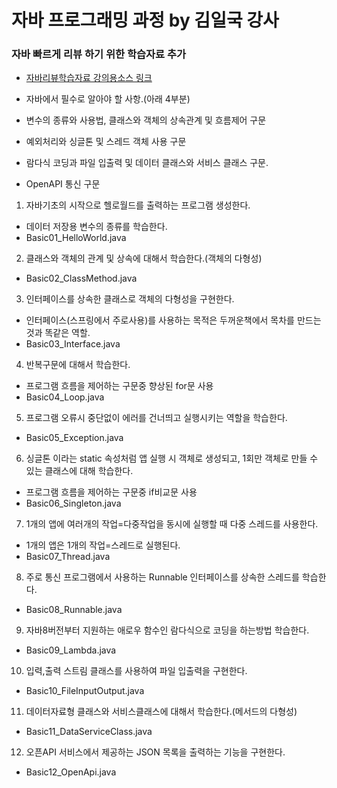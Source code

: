 # 자바 프로그래밍 과정 by 김일국 강사

### 자바 빠르게 리뷰 하기 위한 학습자료 추가

- [자바리뷰학습자료 강의용소스 링크](https://github.com/miniplugin/ezen/tree/main/src/basic)

- 자바에서 필수로 알아야 할 사항.(아래 4부분)
- 변수의 종류와 사용법, 클래스와 객체의 상속관계 및 흐름제어 구문
- 예외처리와 싱글톤 및 스레드 객체 사용 구문
- 람다식 코딩과 파일 입출력 및 데이터 클래스와 서비스 클래스 구문.
- OpenAPI 통신 구문

01) 자바기초의 시작으로 헬로월드를 출력하는 프로그램 생성한다.
 * 데이터 저장용 변수의 종류를 학습한다. 
 * Basic01_HelloWorld.java

02) 클래스와 객체의 관계 및 상속에 대해서 학습한다.(객체의 다형성)
 * Basic02_ClassMethod.java

03) 인터페이스를 상속한 클래스로 객체의 다형성을 구현한다.
 * 인터페이스(스프링에서 주로사용)를 사용하는 목적은 두꺼운책에서 목차를 만드는 것과 똑같은 역할.
 * Basic03_Interface.java

04) 반복구문에 대해서 학습한다.
 * 프로그램 흐름을 제어하는 구문중 향상된 for문 사용
 * Basic04_Loop.java

05) 프로그램 오류시 중단없이 에러를 건너띄고 실행시키는 역할을 학습한다.
 * Basic05_Exception.java

06) 싱글톤 이라는 static 속성처럼 앱 실행 시 객체로 생성되고, 1회만  객체로 만들 수 있는 클래스에 대해 학습한다.
 * 프로그램 흐름을 제어하는 구문중 if비교문 사용
 * Basic06_Singleton.java

07) 1개의 앱에 여러개의 작업=다중작업을 동시에 실행할 때 다중 스레드를 사용한다.
 * 1개의 앱은 1개의 작업=스레드로 실행된다.
 * Basic07_Thread.java

08) 주로 통신 프로그램에서 사용하는 Runnable 인터페이스를 상속한 스레드를 학습한다.
 * Basic08_Runnable.java

09) 자바8버전부터 지원하는 애로우 함수인 람다식으로 코딩을 하는방법 학습한다.
 * Basic09_Lambda.java

10) 입력,출력 스트림 클래스를 사용하여 파일 입출력을 구현한다.
 * Basic10_FileInputOutput.java

11) 데이터자료형 클래스와 서비스클래스에 대해서 학습한다.(메서드의 다형성)
 * Basic11_DataServiceClass.java

12) 오픈API 서비스에서 제공하는 JSON 목록을 출력하는 기능을 구현한다.
 * Basic12_OpenApi.java